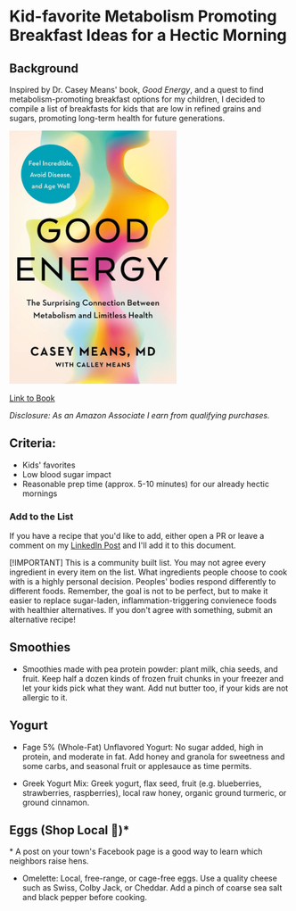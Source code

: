 # Kid-favorite Metabolism Promoting Breakfast Ideas for a Hectic Morning

## Background

Inspired by Dr. Casey Means' book, *Good Energy*, and a quest to find metabolism-promoting breakfast options for my children, 
I decided to compile a list of breakfasts for kids that are low in refined grains and sugars, promoting long-term health for future generations. 


<img width=300 alt="Good Energy Book Cover" src="./good_energy_book_cover.jpg"/>

[Link to Book](https://amzn.to/3RGsHCN)

_Disclosure: As an Amazon Associate I earn from qualifying purchases._

## Criteria:
- Kids' favorites
- Low blood sugar impact
- Reasonable prep time (approx. 5-10 minutes) for our already hectic mornings

### Add to the List

If you have a recipe that you'd like to add, either open a PR or leave a comment on my [LinkedIn Post](https://www.linkedin.com/posts/bithippie_nutrition-breakfastideas-healthyeating-activity-7204488966199283712-CRHh) and I'll add it to this document. 

[!IMPORTANT] 
This is a community built list. 
You may not agree every ingredient in every item on the list. 
What ingredients people choose to cook with is a highly personal decision. 
Peoples' bodies respond differently to different foods.
Remember, the goal is not to be perfect, but to make it easier to replace sugar-laden, inflammation-triggering convienece foods with healthier alternatives.
If you don't agree with something, submit an alternative recipe!

## Smoothies

- Smoothies made with pea protein powder: plant milk, chia seeds, and fruit. Keep half a dozen kinds of frozen fruit chunks in your freezer and let your kids pick what they want. Add nut butter too, if your kids are not allergic to it.

## Yogurt

- Fage 5% (Whole-Fat) Unflavored Yogurt: No sugar added, high in protein, and moderate in fat. Add honey and granola for sweetness and some carbs, and seasonal fruit or applesauce as time permits.

- Greek Yogurt Mix: Greek yogurt, flax seed, fruit (e.g. blueberries, strawberries, raspberries), local raw honey, organic ground turmeric, or ground cinnamon.

## Eggs <span style="font-size: 14">(Shop Local 🥚)*</span>
*&nbsp;A post on your town's Facebook page is a good way to learn which neighbors raise hens.

- Omelette: Local, free-range, or cage-free eggs. Use a quality cheese such as Swiss, Colby Jack, or Cheddar. Add a pinch of coarse sea salt and black pepper before cooking. 
